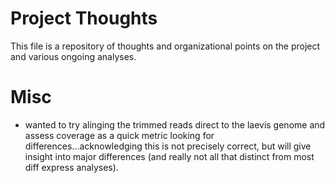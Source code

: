 # Project Thoughts

This file is a repository of thoughts and organizational points on the project and various ongoing analyses.


# Misc

* wanted to try alinging the trimmed reads direct to the laevis genome and assess coverage as a quick metric looking for differences...acknowledging this is not precisely correct, but will give insight into major differences (and really not all that distinct from most diff express analyses).
